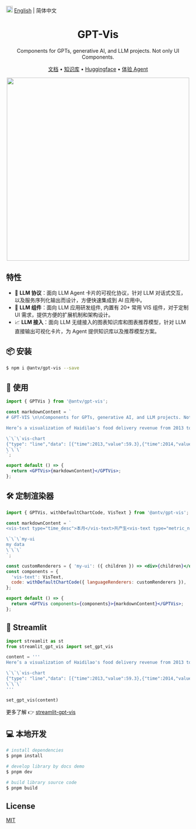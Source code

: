 <img src="https://gw.alipayobjects.com/zos/antfincdn/R8sN%24GNdh6/language.svg" width="18"> [English](./README.md) | 简体中文

<h1 align="center">GPT-Vis</h1>

<div align="center">

Components for GPTs, generative AI, and LLM projects. Not only UI Components.

<p align="center">
  <a href="https://gpt-vis.antv.vision" target="_blank">文档</a> •
  <a href="/knowledges" target="_blank">知识库</a> •
  <a href="https://huggingface.co/antvis" target="_blank">Huggingface</a> •
  <a href="https://tbox.alipay.com/share/202410APr1n200110168?platform=WebService" target="_blank">体验 Agent</a>
</p>

<div align="center">
  <img src="https://github.com/eosphoros-ai/GPT-Vis/assets/17919400/c8804ffb-d3d6-45d3-846f-cf217681ab05" width=500">
</div>

</div>

## 特性

- 🤖 **LLM 协议**：面向 LLM Agent 卡片的可视化协议，针对 LLM 对话式交互，以及服务序列化输出而设计，方便快速集成到 AI 应用中。
- 🍡 **LLM 组件**：面向 LLM 应用研发组件, 内置有 20+ 常用 VIS 组件，对于定制 UI 需求，提供方便的扩展机制和架构设计。
- 📈 **LLM 接入**：面向 LLM 无缝接入的图表知识库和图表推荐模型，针对 LLM 直接输出可视化卡片，为 Agent 提供知识库以及推荐模型方案。

## 📦 安装

```bash
$ npm i @antv/gpt-vis --save
```

## 🔨 使用

```jsx
import { GPTVis } from '@antv/gpt-vis';

const markdownContent = `
# GPT-VIS \n\nComponents for GPTs, generative AI, and LLM projects. Not only UI Components.

Here’s a visualization of Haidilao's food delivery revenue from 2013 to 2022. You can see a steady increase over the years, with notable *growth* particularly in recent years.

\`\`\`vis-chart
{"type": "line","data": [{"time":2013,"value":59.3},{"time":2014,"value":64.4},{"time":2015,"value":68.9},{"time":2016,"value":74.4},{"time":2017,"value":82.7},{"time":2018,"value":91.9},{"time":2019,"value":99.1},{"time":2020,"value":101.6},{"time":2021,"value":114.4},{"time":2022,"value":121}]}
\`\`\`
`;

export default () => {
  return <GPTVis>{markdownContent}</GPTVis>;
};
```

## 🛠 定制渲染器

```jsx
import { GPTVis, withDefaultChartCode, VisText } from '@antv/gpt-vis';

const markdownContent = `
<vis-text type="time_desc">本月</vis-text>共产生<vis-text type="metric_name">决策数量</vis-text><vis-text type="metric_value">2,783</vis-text>个，环比<vis-text type="trend_desc">增长</vis-text><vis-text type="ratio_value_pos">15.2%</vis-text>。<vis-text type="dim_name">高优先级决策</vis-text>占比<vis-text type="proportion">56.2%</vis-text>，呈现稳定<vis-text type="trend_desc" origin="[1, 2, 6, 18, 24, 48]">上升</vis-text>趋势，预计<vis-text type="time_desc">下月</vis-text>将突破<vis-text type="metric_value">3,000</vis-text>大关。

\`\`\`my-ui
my data
\`\`\`
`;

const customRenderers = { 'my-ui': ({ children }) => <div>{children}</div> };
const components = {
  'vis-text': VisText,
  code: withDefaultChartCode({ languageRenderers: customRenderers }),
};

export default () => {
  return <GPTVis components={components}>{markdownContent}</GPTVis>;
};
```

## 🐍 Streamlit

```python
import streamlit as st
from streamlit_gpt_vis import set_gpt_vis

content = '''
Here’s a visualization of Haidilao's food delivery revenue from 2013 to 2022. You can see a steady increase over the years, with notable *growth* particularly in recent years.

\`\`\`vis-chart
{"type": "line","data": [{"time":2013,"value":59.3},{"time":2014,"value":64.4},{"time":2015,"value":68.9},{"time":2016,"value":74.4},{"time":2017,"value":82.7},{"time":2018,"value":91.9},{"time":2019,"value":99.1},{"time":2020,"value":101.6},{"time":2021,"value":114.4},{"time":2022,"value":121}]}
\`\`\`
'''

set_gpt_vis(content)
```

更多了解 👉 [streamlit-gpt-vis](https://github.com/antvis/GPT-Vis/bindings/streamlit-gpt-vis)

## 💻 本地开发

```bash
# install dependencies
$ pnpm install

# develop library by docs demo
$ pnpm dev

# build library source code
$ pnpm build
```

## License

[MIT](./LICENSE)
